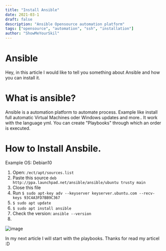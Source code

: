 ```yaml
---
title: "Install Ansible"
date: 2021-03-1
draft: false
description: "Ansible Opensource automation platform"
tags: ["opensource", "automation", "ssh", "installation"]
author: "ShowMeYourSkil"
---
```


# Ansible

Hey, in this article I would like to tell you something about Ansible and how you can install it. 

# What is ansible?

Ansible is a automation platform to automate process. Example like install full automatic Virtual Machines oder Windows updates and more..
It work with the language yml. You can create "Playbooks" through which an order is executed.

# How to Install Ansbile.

Example OS: Debian10

1. Open: `/ect/apt/sources.list`
2. Paste this source `deb http://ppa.launchpad.net/ansible/ansible/ubuntu trusty main`
3. Close this file
4. Run `$ sudo apt-key adv --keyserver keyserver.ubuntu.com --recv-keys 93C4A3FD7BB9C367`
5. `$ sudo apt update`
6. `$ sudo apt install ansible`
7. Check the version: `ansible --version`
8. 
![image](https://user-images.githubusercontent.com/39274150/109625598-cbf63b00-7b3f-11eb-8f20-769357560562.png)

In my next article I will start with the playbooks. 
Thanks for read my articel :D
